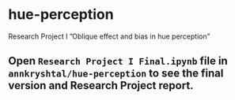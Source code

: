 # hue-perception
Research Project I ”Oblique effect and bias in hue perception”
## Open `Research Project I Final.ipynb` file in `annkryshtal/hue-perception`  to see the final version and Research Project report.
